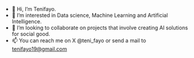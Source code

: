 - 👋 Hi, I’m Tenifayo.
- 👀 I’m interested in Data science, Machine Learning and Artificial Intelligence.
- 💞️ I’m looking to collaborate on projects that involve creating AI solutions for social good.
- 📫 You can reach me on X @teni_fayo or send a mail to tenifayo19@gmail.com

<!---
tenifayo/tenifayo is a ✨ special ✨ repository because its `README.md` (this file) appears on your GitHub profile.
You can click the Preview link to take a look at your changes.
--->

